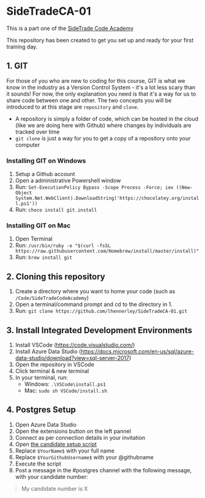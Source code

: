 # SideTradeCA-01

This is a part one of the [SideTrade Code Academy](https://www.sidetrade.com/press-release/2019/launch-of-the-sidetrades-code-academy-in-the-midlands)

This repository has been created to get you set up and ready for your first training day.

## 1. GIT

For those of you who are new to coding for this course, GIT is what we know in the industry as a Version Control System - it's a lot less scary than it sounds! For now, the only explanation you need is that it's a way for us to share code between one and other. The two concepts you will be introduced to at this stage are `repository` and `clone`.

* A repository is simply a folder of code, which can be hosted in the cloud (like we are doing here with Github) where changes by individuals are tracked over time
* `git clone` is just a way for you to get a copy of a repository onto your computer

### Installing GIT on Windows

1. Setup a Github account
2. Open a administrative Powershell window
3. Run: `Set-ExecutionPolicy Bypass -Scope Process -Force; iex ((New-Object System.Net.WebClient).DownloadString('https://chocolatey.org/install.ps1'))`
4. Run: `choco install git.install`

### Installing GIT on Mac

1. Open Terminal
2. Run: `/usr/bin/ruby -e "$(curl -fsSL https://raw.githubusercontent.com/Homebrew/install/master/install)"`
3. Run: `brew install git`

## 2. Cloning this repository

1. Create a directory where you want to home your code (such as `/Code/SideTradeCodeAcademy`)
2. Open a terminal/command prompt and cd to the directory in 1.
3. Run: `git clone https://github.com/lhennerley/SideTradeCA-01.git`

## 3. Install Integrated Development Environments

1. Install VSCode (https://code.visualstudio.com/)
2. Install Azure Data Studio (https://docs.microsoft.com/en-us/sql/azure-data-studio/download?view=sql-server-2017)
3. Open the repository in VSCode
4. Click terminal & new terminal
4. In your terminal, run:
   * Windows: `.\VSCode\install.ps1`
   * Mac: `sudo sh VSCode/install.sh`

## 4. Postgres Setup

1. Open Azure Data Studio
2. Open the extensions button on the left pannel 
2. Connect as per connection details in your invitation
3. Open [the candidate setup script](Postgres/candidate_setup.sql)
4. Replace `$YourName$` with your full name
5. Replace `$YourGithubUsername$` with your @githubname
5. Execute the script
6. Post a message in the #postgres channel with the following message, with your candidate number:

> My candidate number is X
